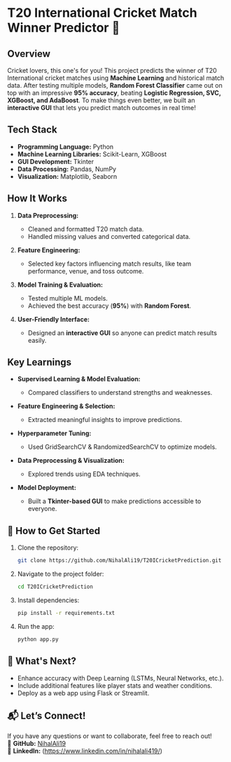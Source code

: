 # T20 International Cricket Match Winner Predictor 🏏

## Overview
Cricket lovers, this one's for you! This project predicts the winner of T20 International cricket matches using **Machine Learning** and historical match data. After testing multiple models, **Random Forest Classifier** came out on top with an impressive **95% accuracy**, beating **Logistic Regression, SVC, XGBoost, and AdaBoost**. To make things even better, we built an **interactive GUI** that lets you predict match outcomes in real time!

## Tech Stack
- **Programming Language:** Python 
- **Machine Learning Libraries:** Scikit-Learn, XGBoost
- **GUI Development:** Tkinter
- **Data Processing:** Pandas, NumPy
- **Visualization:** Matplotlib, Seaborn

## How It Works
1. **Data Preprocessing:**
   - Cleaned and formatted T20 match data.
   - Handled missing values and converted categorical data.
   
2. **Feature Engineering:**
   - Selected key factors influencing match results, like team performance, venue, and toss outcome.
   
3. **Model Training & Evaluation:**
   - Tested multiple ML models.
   - Achieved the best accuracy (**95%**) with **Random Forest**.
   
4. **User-Friendly Interface:**
   - Designed an **interactive GUI** so anyone can predict match results easily.

## Key Learnings
- **Supervised Learning & Model Evaluation:**
  - Compared classifiers to understand strengths and weaknesses.
  
- **Feature Engineering & Selection:**
  - Extracted meaningful insights to improve predictions.
  
- **Hyperparameter Tuning:**
  - Used GridSearchCV & RandomizedSearchCV to optimize models.
  
- **Data Preprocessing & Visualization:**
  - Explored trends using EDA techniques.
  
- **Model Deployment:**
  - Built a **Tkinter-based GUI** to make predictions accessible to everyone.

## 🚀 How to Get Started
1. Clone the repository:
   ```bash
   git clone https://github.com/NihalAli19/T20ICricketPrediction.git
   ```
2. Navigate to the project folder:
   ```bash
   cd T20ICricketPrediction
   ```
3. Install dependencies:
   ```bash
   pip install -r requirements.txt
   ```
4. Run the app:
   ```bash
   python app.py
   ```

## 🔮 What's Next?
- Enhance accuracy with Deep Learning (LSTMs, Neural Networks, etc.).
- Include additional features like player stats and weather conditions.
- Deploy as a web app using Flask or Streamlit.

## 📬 Let’s Connect!
If you have any questions or want to collaborate, feel free to reach out!  
📌 **GitHub:** [NihalAli19](https://github.com/NihalAli19)  
📌 **LinkedIn:** (https://www.linkedin.com/in/nihalali419/)

